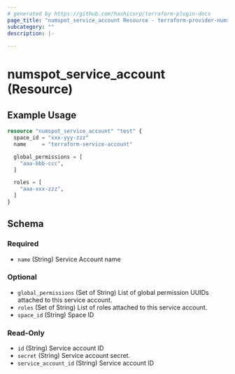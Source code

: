 ```yaml
---
# generated by https://github.com/hashicorp/terraform-plugin-docs
page_title: "numspot_service_account Resource - terraform-provider-numspot"
subcategory: ""
description: |-
  
---
```


# numspot_service_account (Resource)



## Example Usage

```terraform
resource "numspot_service_account" "test" {
  space_id = "xxx-yyy-zzz"
  name     = "terraform-service-account"

  global_permissions = [
    "aaa-bbb-ccc",
  ]

  roles = [
    "aaa-xxx-zzz",
  ]
}
```

<!-- schema generated by tfplugindocs -->
## Schema

### Required

- `name` (String) Service Account name

### Optional

- `global_permissions` (Set of String) List of global permission UUIDs attached to this service account.
- `roles` (Set of String) List of roles attached to this service account.
- `space_id` (String) Space ID

### Read-Only

- `id` (String) Service account ID
- `secret` (String) Service account secret.
- `service_account_id` (String) Service account ID
